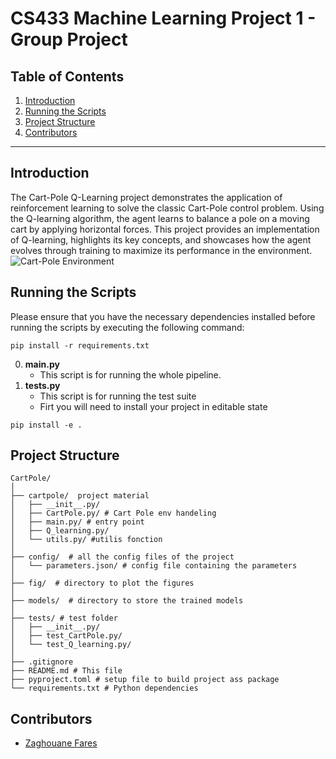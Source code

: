 # CS433 Machine Learning Project 1 - Group Project

## Table of Contents

1. [Introduction](#introduction)
2. [Running the Scripts](#running-the-scripts)
3. [Project Structure](#project-structure)
4. [Contributors](#contributors)

---

## Introduction

The Cart-Pole Q-Learning project demonstrates the application of reinforcement learning to solve the classic Cart-Pole control problem. Using the Q-learning algorithm, the agent learns to balance a pole on a moving cart by applying horizontal forces. This project provides an implementation of Q-learning, highlights its key concepts, and showcases how the agent evolves through training to maximize its performance in the environment.
![Cart-Pole Environment](fig/cart_pole.png)


## Running the Scripts

Please ensure that you have the necessary dependencies installed before running the scripts by executing the following
command:

```shell
pip install -r requirements.txt
```


0. **main.py** 
    - This script is for running the whole pipeline.
1. **tests.py** 
    - This script is for running the test suite
    - Firt you will need to install your project in editable state
```shell
pip install -e .
```

## Project Structure
```
CartPole/
│
├── cartpole/  project material
│   ├── __init__.py/  
│   ├── CartPole.py/ # Cart Pole env handeling  
│   ├── main.py/ # entry point 
│   ├── Q_learning.py/  
│   └── utils.py/ #utilis fonction
│
├── config/  # all the config files of the project
│   └── parameters.json/ # config file containing the parameters
│
├── fig/  # directory to plot the figures
│
├── models/  # directory to store the trained models
│   
├── tests/ # test folder
│   ├── __init__.py/  
│   ├── test_CartPole.py/ 
│   └── test_Q_learning.py/ 
│   
├── .gitignore
├── README.md # This file
├── pyproject.toml # setup file to build project ass package
└── requirements.txt # Python dependencies
```


## Contributors

- [Zaghouane Fares](https://github.com/faresZzz)